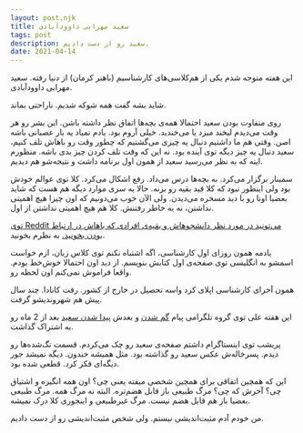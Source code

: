 ```yaml
---
layout: post.njk
title: سعید مهرابی داوودآبادی
tags: post
description: سعید رو از دست دادیم.
date: 2021-04-14
---
```


این هفته متوجه شدم یکی از هم‌کلاسی‌های کارشناسیم (باهنر کرمان) از دنیا رفته. سعید مهرابی داوودآبادی.

شاید بشه گفت همه شوکه شدیم. ناراحتی بماند.

روی متفاوت بودن سعید احتمالا همه‌ی بچه‌ها اتفاق نظر داشته باشن. این بشر رو هر وقت می‌دیدم لبخند میزد یا می‌خندید.
خیلی آروم بود. یادم نمیاد یه بار عصبانی باشه اصن.
وقتی هم ما داشتیم دنبال یه چیزی می‌گشتیم که چطور وقت رو باهاش تلف کنیم، سعید دنبال یه چیز دیگه توی آینده بود.
نه این که وقت تلف کردن چیز بدی باشه. منظورم اینه که به نظر می‌رسید سعید از همون اول برنامه داشت و نتیجه‌شو هم دیدیم.

سمینار برگزار می‌کرد. به بچه‌ها درس می‌داد. رفع اشکال می‌کرد. کلا توی عوالم خودش بود ولی اینطور نبود که کلا قید بقیه رو بزنه.
حالا یه سری موارد دیگه هم هست که شاید بعضیا اونا رو با دید مسخره می‌دیدن. ولی الآن خوب می‌دونیم که اون چیزا هیچ اهمیتی نداشتن، نه به خاطر رفتنش. کلا هم هیچ اهمیتی نداشتن از اول.

<a href="https://www.reddit.com/r/CarletonU/comments/lbrxcx/contract_instructor_saeed_mehrabi_has_gone/" target="_blank">توی Reddit می‌تونید در مورد نظر دانشجوهاش و بقیه‌ی افرادی که باهاش در ارتباط بودن بخونید.</a> به نظرم بخونید.

یادمه همون روزای اول کارشناسی، اگه اشتباه نکنم توی کلاس زبان، ازم خواست اسمشو به انگلیسی توی صفحه‌ی اول کتابش بنویسم.
از دید اون احتمالا خوش‌خط بودم. واقعا فراموش نمی‌کنم اون لحظه رو.

همون آخرای کارشناسی اپلای کرد واسه تحصیل در خارج از کشور. رفت کانادا. چند سال پیش هم شهروندیشو گرفت.

این هفته علی توی گروه تلگرامی پیام
<a href="https://ottawa.ctvnews.ca/missing-32-year-old-ottawa-man-a-former-contract-instructor-at-carleton-university-1.5291177" target="_blank">گم شدن</a>
و بعدش
<a href="https://globalnews.ca/news/7743997/ottawa-police-body-found-rideau-river/" target="_blank">پیدا شدن سعید</a>
بعد از 2 ماه رو به اشتراک گذاشت.

پریشب توی اینستاگرام داشتم صفحه‌ی سعید رو چک می‌کردم. قسمت تگ‌شده‌ها رو دیدم. پسرخاله‌ش عکس سعید رو گذاشته بود. مثل همیشه خندون.
دیگه نمیشد جور دیگه‌ای فکر کرد. قطعی شده بود.

این که همچین اتفاقی برای همچین شخصی میفته یعنی چی؟ اون همه انگیزه و اشتیاق چی؟ آخرش که چی؟
مرگ طبیعی باز قابل هضم‌تره. البته نه مرگ همه. مرگ طبیعی بعضیا باز هم قابل هضم نیست.
مرگ غیرطبیعی و اینجوری کلا درک نمیشه.

من خودم آدم مثبت‌اندیشی نیستم. ولی شخص مثبت‌اندیشی رو از دست دادیم.